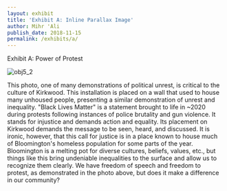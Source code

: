 ```yaml
---
layout: exhibit
title: 'Exhibit A: Inline Parallax Image'
author: Mihr 'Ali
publish_date: 2018-11-15
permalink: /exhibits/a/
---
```

Exhibit A: Power of Protest

![obj5_2](https://user-images.githubusercontent.com/131365205/234861286-f8e6a924-8068-40bf-b871-7ee0f4bdaa14.jpeg)



This photo, one of many demonstrations of political unrest, is critical to the culture of Kirkwood. This installation is placed on a wall that used to house many unhoused people, presenting a similar demonstration of unrest and inequality. "Black Lives Matter" is a statement brought to life in ~2020 during protests following instances of police brutality and gun violence. It stands for injustice and demands action and equality. Its placement on Kirkwood demands the message to be seen, heard, and discussed. It is ironic, however, that this call for justice is in a place known to house much of Bloomington's homeless population for some parts of the year. Bloomington is a melting pot for diverse cultures, beliefs, values, etc., but things like this bring undeniable inequalities to the surface and allow us to recognize them clearly. We have freedom of speech and freedom to protest, as demonstrated in the photo above, but does it make a difference in our community?

